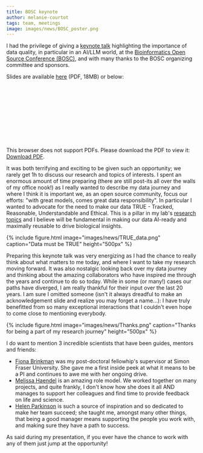 ```yaml
---
title: BOSC keynote
author: melanie-courtot
tags: team, meetings
image: images/news/BOSC_poster.png
---
```


I had the privilege of giving a [keynote talk](https://www.open-bio.org/events/bosc-2024/bosc-2024-keynotes/) highlighting the importance of data quality, in particular in an AI/LLM world, at the [Bioinformatics Open Source Conference (BOSC)](https://www.open-bio.org/events/bosc-2024/), and with many thanks to the BOSC organizing committee and sponsors.


Slides are available [here](https://courtotlab.genomeinformatics.org/images/news/20240715_Courtot_BOSC_keynote.pdf) (PDF, 18MB) or below:


<object data="https://courtotlab.genomeinformatics.org/images/news/20240715_Courtot_BOSC_keynote.pdf#toolbar=0&navpanes=0&scrollbar=0" type="application/pdf" width="700px" height="400px">
    <embed src="https://courtotlab.genomeinformatics.org/images/news/20240715_Courtot_BOSC_keynote.pdf#toolbar=0&navpanes=0&scrollbar=0">
        <p>This browser does not support PDFs. Please download the PDF to view it: <a href="https://courtotlab.genomeinformatics.org/images/news/20240715_Courtot_BOSC_keynote.pdf">Download PDF</a>.</p>
    </embed>
</object>

It was both terrifying and exciting to be given such an opportunity; we rarely get 1h to discuss our research and topics of interests. I spent an enormous amount of time preparing (there are still post-its all over the walls of my office nook!) as I really wanted to describe my data journey and where I think it is important we, as an open source community, focus our efforts: "with great models, comes great data responsibility". In particular I wanted to advocate for the need to make our data TRUE - Tracked, Reasonable, Understandable and Ethical. This is a pillar in my lab's [research topics](https://courtotlab.genomeinformatics.org/research/) and I believe will be fundamental in making our data AI-ready and maximally reusable to drive biological insights.

{%
  include figure.html
  image="images/news/TRUE_data.png"
  caption="Data must be TRUE"
  height="500px"
%} 

Preparing this keynote talk was very energizing as I had the chance to really think about what matters to me today, and where I want to take my research moving forward. It was also nostalgic looking back over my data journey and thinking about the amazing collaborators who have inspired me through the years and continue to do so today. While in some (or many!) cases our paths have diverged, I am really thankful for their input over the last 20 years. I am sure I omitted someone (isn't it always dreadful to make an acknowledgement slide and realize you may forget a name...): I have truly benefitted from so many exceptional interactions that I couldn't even hope to come close to mentioning everybody.

{%
  include figure.html
  image="images/news/Thanks.png"
  caption="Thanks for being a part of my research journey"
  height="500px"
%} 

I do want to mention 3 incredible scientists that have been guides, mentors and friends:

- [Fiona Brinkman](https://www.brinkman.mbb.sfu.ca/fiona-brinkman) was my post-doctoral fellowhip's supervisor at Simon Fraser University. She gave me a first inside peek at what it means to be a PI and continues to awe me with her ongoing drive.
- [Melissa Haendel](https://en.wikipedia.org/wiki/Melissa_Haendel) is an amazing role model. We worked together on many projects, and quite frankly, I don't know how she does it all AND manages to support her colleagues and find time to provide feedback on life and science.
- [Helen Parkinson](https://www.ebi.ac.uk/people/person/helen-parkinson/) is such a source of inspiration and so dedicated to make her team succeed; she taught me, amongst many other things, that being a good manager means supporting the people you work with, and making sure they have a path to success. 

As said during my presentation, if you ever have the chance to work with any of them just jump at the opportunity!

